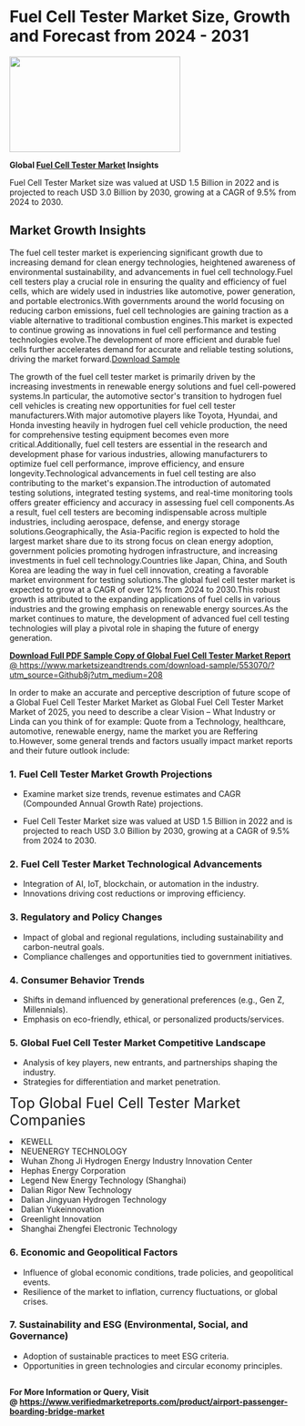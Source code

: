 <H1>Fuel Cell Tester Market Size, Growth and Forecast from 2024 - 2031</H1><img class="aligncenter size-medium wp-image-584254" src="https://thirdeyenews.in/wp-content/uploads/2024/09/Global-Market-Research-300x168.jpeg" alt="" width="300" height="168" /><p><strong>Global&nbsp;<a href="https://www.marketsizeandtrends.com/download-sample/553070/?utm_source=Github8j?utm_medium=208">Fuel Cell Tester Market</a> Insights</strong></p><p>Fuel Cell Tester Market size was valued at USD 1.5 Billion in 2022 and is projected to reach USD 3.0 Billion by 2030, growing at a CAGR of 9.5% from 2024 to 2030.</p><p><h2>Market Growth Insights</h2> <p>The fuel cell tester market is experiencing significant growth due to increasing demand for clean energy technologies, heightened awareness of environmental sustainability, and advancements in fuel cell technology.Fuel cell testers play a crucial role in ensuring the quality and efficiency of fuel cells, which are widely used in industries like automotive, power generation, and portable electronics.With governments around the world focusing on reducing carbon emissions, fuel cell technologies are gaining traction as a viable alternative to traditional combustion engines.This market is expected to continue growing as innovations in fuel cell performance and testing technologies evolve.The development of more efficient and durable fuel cells further accelerates demand for accurate and reliable testing solutions, driving the market forward.<a href="#">Download Sample</a></p> <p>The growth of the fuel cell tester market is primarily driven by the increasing investments in renewable energy solutions and fuel cell-powered systems.In particular, the automotive sector's transition to hydrogen fuel cell vehicles is creating new opportunities for fuel cell tester manufacturers.With major automotive players like Toyota, Hyundai, and Honda investing heavily in hydrogen fuel cell vehicle production, the need for comprehensive testing equipment becomes even more critical.Additionally, fuel cell testers are essential in the research and development phase for various industries, allowing manufacturers to optimize fuel cell performance, improve efficiency, and ensure longevity.Technological advancements in fuel cell testing are also contributing to the market's expansion.The introduction of automated testing solutions, integrated testing systems, and real-time monitoring tools offers greater efficiency and accuracy in assessing fuel cell components.As a result, fuel cell testers are becoming indispensable across multiple industries, including aerospace, defense, and energy storage solutions.Geographically, the Asia-Pacific region is expected to hold the largest market share due to its strong focus on clean energy adoption, government policies promoting hydrogen infrastructure, and increasing investments in fuel cell technology.Countries like Japan, China, and South Korea are leading the way in fuel cell innovation, creating a favorable market environment for testing solutions.The global fuel cell tester market is expected to grow at a CAGR of over 12% from 2024 to 2030.This robust growth is attributed to the expanding applications of fuel cells in various industries and the growing emphasis on renewable energy sources.As the market continues to mature, the development of advanced fuel cell testing technologies will play a pivotal role in shaping the future of energy generation.<a href="#"></p><p><span class=""><strong>Download Full PDF Sample Copy of Global Fuel Cell Tester Market Report</strong> @ <a href="https://www.marketsizeandtrends.com/download-sample/553070/?utm_source=Github8j?utm_medium=208" target="_blank">https://www.marketsizeandtrends.com/download-sample/553070/?utm_source=Github8j?utm_medium=208</a></span></p><p>In order to make an accurate and perceptive description of future scope of a Global&nbsp;Fuel Cell Tester Market Market as Global&nbsp;Fuel Cell Tester Market Market of 2025, you need to describe a clear Vision &ndash; What Industry or Linda can you think of for example: Quote from a Technology, healthcare, automotive, renewable energy, name the market you are Reffering to.However, some general trends and factors usually impact market reports and their future outlook include:</p><h3>1.&nbsp;<strong>Fuel Cell Tester Market Growth Projections</strong></h3><ul><li>Examine market size trends, revenue estimates and CAGR (Compounded Annual Growth Rate) projections.</li><li><p>Fuel Cell Tester Market size was valued at USD 1.5 Billion in 2022 and is projected to reach USD 3.0 Billion by 2030, growing at a CAGR of 9.5% from 2024 to 2030.</p></li></ul><h3>2.&nbsp;<strong>Fuel Cell Tester Market Technological Advancements</strong></h3><ul><li>Integration of AI, IoT, blockchain, or automation in the industry.</li><li>Innovations driving cost reductions or improving efficiency.</li></ul><h3>3.&nbsp;<strong>Regulatory and Policy Changes</strong></h3><ul><li>Impact of global and regional regulations, including sustainability and carbon-neutral goals.</li><li>Compliance challenges and opportunities tied to government initiatives.</li></ul><h3>4.&nbsp;<strong>Consumer Behavior Trends</strong></h3><ul><li>Shifts in demand influenced by generational preferences (e.g., Gen Z, Millennials).</li><li>Emphasis on eco-friendly, ethical, or personalized products/services.</li></ul><h3>5.&nbsp;<strong>Global Fuel Cell Tester Market Competitive Landscape</strong></h3><ul><li>Analysis of key players, new entrants, and partnerships shaping the industry.</li><li>Strategies for differentiation and market penetration.</li></ul><p data-pm-slice="1 1 []"><span style="color: inherit; font-family: inherit; font-size: 25px;">Top Global Fuel Cell Tester Market Companies</span></p><div class="" data-test-id=""><p><li>KEWELL</li><li> NEUENERGY TECHNOLOGY</li><li> Wuhan Zhong Ji Hydrogen Energy Industry Innovation Center</li><li> Hephas Energy Corporation</li><li> Legend New Energy Technology (Shanghai)</li><li> Dalian Rigor New Technology</li><li> Dalian Jingyuan Hydrogen Technology</li><li> Dalian Yukeinnovation</li><li> Greenlight Innovation</li><li> Shanghai Zhengfei Electronic Technology</li></p></div><h3>6.&nbsp;<strong>Economic and Geopolitical Factors</strong></h3><ul><li>Influence of global economic conditions, trade policies, and geopolitical events.</li><li>Resilience of the market to inflation, currency fluctuations, or global crises.</li></ul><h3>7.&nbsp;<strong>Sustainability and ESG (Environmental, Social, and Governance)</strong></h3><ul><li>Adoption of sustainable practices to meet ESG criteria.</li><li>Opportunities in green technologies and circular economy principles.</li></ul><h2><strong style="font-size: 14px;">For More Information or Query, Visit @&nbsp;</strong><a style="background-color: #ffffff; font-size: 14px;" href="https://www.marketsizeandtrends.com/report/fuel-cell-tester-market/" target="_blank">https://www.verifiedmarketreports.com/product/airport-passenger-boarding-bridge-market</a></h2>